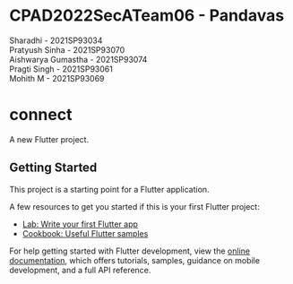 # CPAD2022SecATeam06 - Pandavas <br>

Sharadhi - 2021SP93034 <br>
Pratyush Sinha - 2021SP93070 <br>
Aishwarya Gumastha - 2021SP93074 <br>
Pragti Singh - 2021SP93061 <br>
Mohith M - 2021SP93069 <br>
# connect

A new Flutter project.

## Getting Started

This project is a starting point for a Flutter application.

A few resources to get you started if this is your first Flutter project:

- [Lab: Write your first Flutter app](https://docs.flutter.dev/get-started/codelab)
- [Cookbook: Useful Flutter samples](https://docs.flutter.dev/cookbook)

For help getting started with Flutter development, view the
[online documentation](https://docs.flutter.dev/), which offers tutorials,
samples, guidance on mobile development, and a full API reference.
